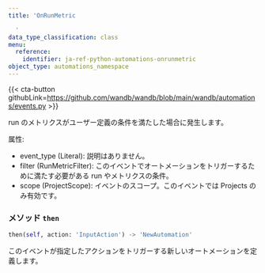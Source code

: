 ```yaml
---
title: 'OnRunMetric

  '
data_type_classification: class
menu:
  reference:
    identifier: ja-ref-python-automations-onrunmetric
object_type: automations_namespace
---
```


{{< cta-button githubLink=https://github.com/wandb/wandb/blob/main/wandb/automations/events.py >}}



run のメトリクスがユーザー定義の条件を満たした場合に発生します。

属性:
- event_type (Literal): 説明はありません。
- filter (RunMetricFilter): このイベントでオートメーションをトリガーするために満たす必要がある run やメトリクスの条件。
- scope (ProjectScope): イベントのスコープ。このイベントでは Projects のみ有効です。

### <kbd>メソッド</kbd> `then`
```python
then(self, action: 'InputAction') -> 'NewAutomation'
```
このイベントが指定したアクションをトリガーする新しいオートメーションを定義します。
